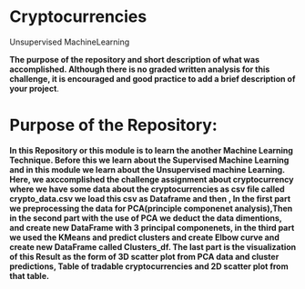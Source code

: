 # Cryptocurrencies
Unsupervised MachineLearning

**The purpose of the repository and short description of what was accomplished. Although there is no graded written analysis for this challenge, it is encouraged and good practice to add a brief description of your project**.

# Purpose of the Repository:

   **In this Repository or this module is to learn the another Machine Learning Technique. Before this we learn about the Supervised Machine Learning and in this module we learn about the Unsupervised machine Learning.
   Here, we axccomplished the challenge assignment about cryptocurrency where we have some data about the cryptocurrencies as csv file called crypto_data.csv we load this csv as Dataframe and then ,
  In the first part we preprocessing the data for PCA(principle componenet analysis),Then in the second part with the use of PCA we deduct the data dimentions, and create new DataFrame with 3 principal componenets, in the third part we used the KMeans and predict clusters and create Elbow curve and create new DataFrame called Clusters_df. The last part is the visualization of this Result as the form of 3D scatter plot from  PCA data and cluster predictions, Table of tradable cryptocurrencies and 2D scatter plot from that table.**
